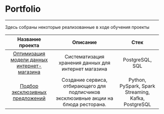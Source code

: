 # Portfolio
---
Здесь собраны некоторые реализованные в ходе обучения проекты

| Название проекта | Описание | Стек |
| :--------------------: | :---------------------: | :---------------------: |
| [Оптимизация модели данных интернет-магазина](https://github.com/wistfulbeaver/Portfolio/tree/main/model%20Optimization%20of%20data%20storage) | Систематизация хранения данных для интернет магазина  | PostgreSQL, SQL |
| [Подбор эксклюзивных предложений](https://github.com/wistfulbeaver/Portfolio/tree/main/Exclusive%20offers%20advisor) | Создание сервиса, отбирающего для подписчиков эксклюзивные акции на блюда ресторана. | Python, PySpark, Spark Streaming, Kafka, PostgreSQL  |


